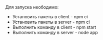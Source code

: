Для запуска неободимо:

- Установить пакеты в client - npm ci
- Установить пакеты в server - npm ci
- Выполнить команду в client - npm start
- Выполнить команду в server - node app
